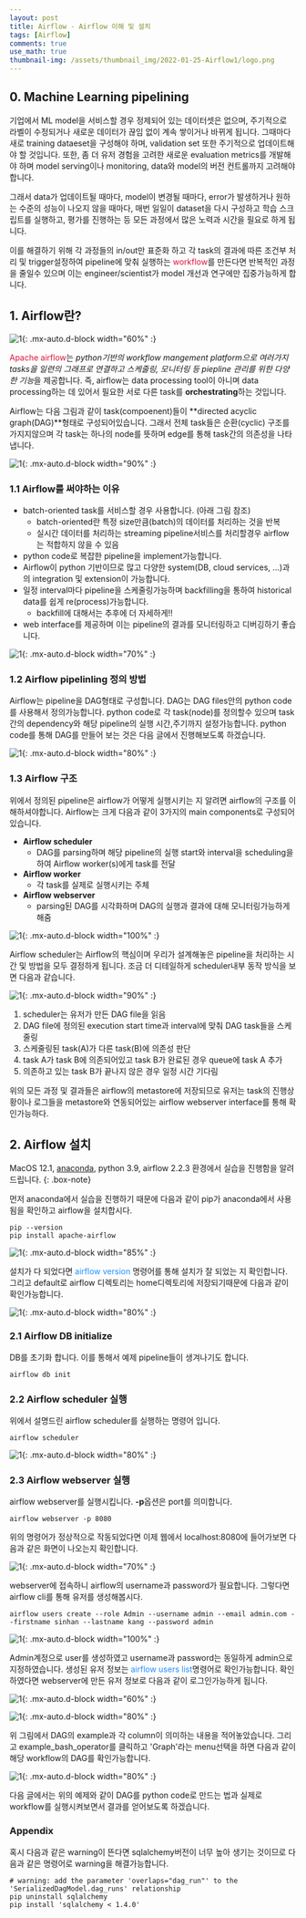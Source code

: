 ```yaml
---
layout: post
title: Airflow - Airflow 이해 및 설치
tags: [Airflow]
comments: true
use_math: true
thumbnail-img: /assets/thumbnail_img/2022-01-25-Airflow1/logo.png
---
```



## 0. Machine Learning pipelining
기업에서 ML model을 서비스할 경우 정제되어 있는 데이터셋은 없으며, 주기적으로 라벨이 수정되거나 새로운 데이터가 끊임 없이 계속 쌓이거나 바뀌게 됩니다. 그때마다 새로 training dataeset을 구성해야 하며, validation set 또한 주기적으로 업데이트해야 할 것입니다. 또한, 좀 더 유저 경험을 고려한 새로운 evaluation metrics를 개발해야 하며 model serving이나 monitoring, data와 model의 버전 컨트롤까지 고려해야합니다. 

그래서 data가 업데이트될 때마다, model이 변경될 때마다, error가 발생하거나 원하는 수준의 성능이 나오지 않을 때마다, 매번 일일이 dataset을 다시 구성하고 학습 스크립트를 실행하고, 평가를 진행하는 등 모든 과정에서 많은 노력과 시간을 필요로 하게 됩니다. 

이를 해결하기 위해 각 과정들의 in/out만 표준화 하고 각 task의 결과에 따른 조건부 처리 및 trigger설정하여 pipeline에 맞춰 실행하는 <span style="color:Crimson">workflow</span>를 만든다면 반복적인 과정을 줄일수 있으며 이는 engineer/scientist가 model 개선과 연구에만 집중가능하게 합니다.



## 1. Airflow란?

![1](https://da2so.github.io/assets/post_img/2022-01-25-Airflow1/1.png){: .mx-auto.d-block width="60%" :}

<span style="color:Crimson">Apache airflow</span>는 *python기반의 workflow mangement platform으로 여러가지 tasks을 일련의 그래프로 연결하고 스케줄링, 모니터링 등 piepline 관리를 위한 다양한 기능*을 제공합니다. 즉, airflow는 data processing tool이 아니며 data processing하는 데 있어서 필요한 서로 다른 task를 **orchestrating**하는 것입니다. 


Airflow는 다음 그림과 같이 task(compoenent)들이 **directed acyclic graph(DAG)**형태로 구성되어있습니다. 그래서 전체 task들은 순환(cyclic) 구조를 가지지않으며 각 task는 하나의 node를 뜻하며 edge를 통해 task간의 의존성을 나타냅니다.


![1](https://da2so.github.io/assets/post_img/2022-01-25-Airflow1/2.png){: .mx-auto.d-block width="90%" :}


### 1.1 Airflow를 써야하는 이유

- batch-oriented task를 서비스할 경우 사용합니다. (아래 그림 참조)
  - batch-oriented란 특정 size만큼(batch)의 데이터를 처리하는 것을 반복
  - 실시간 데이터를 처리하는 streaming pipeline서비스를 처리할경우 airflow는 적합하지 않을 수 있음
- python code로 복잡한 pipeline을 implement가능합니다.
- Airflow이 python 기반이므로 많고 다양한 system(DB, cloud services, ...)과의 integration 및 extension이 가능합니다.
- 일정 interval마다 pipeline을 스케줄링가능하며 backfilling을 통하여 historical data를 쉽게 re(process)가능합니다.
  - backfill에 대해서는 추후에 더 자세하게!!
- web interface를 제공하며 이는 pipeline의 결과를 모니터링하고 디버깅하기 좋습니다. 

![1](https://da2so.github.io/assets/post_img/2022-01-25-Airflow1/3.png){: .mx-auto.d-block width="70%" :}



### 1.2 Airflow pipelinling 정의 방법

Airflow는 pipeline을 DAG형태로 구성합니다. DAG는 DAG files안의 python code를 사용해서 정의가능합니다. python code로 각 task(node)를 정의할수 있으며 task간의 dependency와 해당 pipeline의 실행 시간,주기까지 설정가능합니다. python code를 통해 DAG를 만들어 보는 것은 다음 글에서 진행해보도록 하겠습니다.

![1](https://da2so.github.io/assets/post_img/2022-01-25-Airflow1/4.png){: .mx-auto.d-block width="80%" :}


### 1.3 Airflow 구조

위에서 정의된 pipeline은 airflow가 어떻게 실행시키는 지 알려면 airflow의 구조를 이해하셔야합니다. Airflow는 크게 다음과 같이 3가지의 main components로 구성되어있습니다.

- **Airflow scheduler**
  - DAG를 parsing하며 해당 pipeline의 실행 start와 interval을 scheduling을 하여 Airflow worker(s)에게 task를 전달
- **Airflow worker**
  - 각 task를 실제로 실행시키는 주체
- **Airflow webserver**
  - parsing된 DAG를 시각화하며 DAG의 실행과 결과에 대해 모니터링가능하게 해줌


![1](https://da2so.github.io/assets/post_img/2022-01-25-Airflow1/5.png){: .mx-auto.d-block width="100%" :}

Airflow scheduler는 Airflow의 핵심이며 우리가 설계해놓은 pipeline을 처리하는 시간 및 방법을 모두 결정하게 됩니다. 조금 더 디테일하게 scheduler내부 동작 방식을 보면 다음과 같습니다. 

![1](https://da2so.github.io/assets/post_img/2022-01-25-Airflow1/6.png){: .mx-auto.d-block width="90%" :}


1. scheduler는 유저가 만든 DAG file을 읽음
2. DAG file에 정의된 execution start time과 interval에 맞춰 DAG task들을 스케줄링
3. 스케줄링된 task(A)가 다른 task(B)에 의존성 판단
4. task A가 task B에 의존되어있고 task B가 완료된 경우 queue에 task A 추가
5. 의존하고 있는 task B가 끝나지 않은 경우 일정 시간 기다림

위의 모든 과정 및 결과들은 airflow의 metastore에 저장되므로 유저는 task의 진행상황이나 로그들을 metastore와 연동되어있는 airflow webserver interface를 통해 확인가능하다. 

## 2. Airflow 설치 

MacOS 12.1, [anaconda](https://www.anaconda.com/products/individual), python 3.9, airflow 2.2.3 환경에서 실습을 진행함을 알려드립니다.
{: .box-note}

먼저 anaconda에서 실습을 진행하기 때문에 다음과 같이 pip가 anaconda에서 사용됨을 확인하고 airflow을 설치합시다.

```
pip --version
pip install apache-airflow
```
![1](https://da2so.github.io/assets/post_img/2022-01-25-Airflow1/7.png){: .mx-auto.d-block width="85%" :}

설치가 다 되었다면 <span style="color:DodgerBlue">airflow version</span> 명령어를 통해 설치가 잘 되었는 지 확인합니다. 그리고 default로 airflow 디렉토리는 home디렉토리에 저장되기때문에 다음과 같이 확인가능합니다.

![1](https://da2so.github.io/assets/post_img/2022-01-25-Airflow1/8.png){: .mx-auto.d-block width="80%" :}

### 2.1 Airflow DB initialize

DB를 초기화 합니다. 이를 통해서 예제 pipeline들이 생겨나기도 합니다.
```
airflow db init
```

### 2.2 Airflow scheduler 실행

위에서 설명드린 airflow scheduler를 실행하는 명령어 입니다.


```
airflow scheduler
```

![1](https://da2so.github.io/assets/post_img/2022-01-25-Airflow1/12.png){: .mx-auto.d-block width="80%" :}


### 2.3 Airflow webserver 실행

airflow webserver를 실행시킵니다. **-p**옵션은 port를 의미합니다.

```
airflow webserver -p 8080
```

위의 명령어가 정상적으로 작동되었다면 이제 웹에서 localhost:8080에 들어가보면 다음과 같은 화면이 나오는지 확인합니다.

![1](https://da2so.github.io/assets/post_img/2022-01-25-Airflow1/9.png){: .mx-auto.d-block width="70%" :}

webserver에 접속하니 airflow의 username과 password가 필요합니다. 그렇다면 airflow cli를 통해 유저를 생성해봅시다.

```
airflow users create --role Admin --username admin --email admin.com --firstname sinhan --lastname kang --password admin
```
![1](https://da2so.github.io/assets/post_img/2022-01-25-Airflow1/10.png){: .mx-auto.d-block width="100%" :}

Admin계정으로 user를 생성하였고 username과 password는 동일하게 admin으로 지정하였습니다. 생성된 유저 정보는 <span style="color:DodgerBlue">airflow users list</span>명령어로 확인가능합니다. 확인하였다면 webserver에 만든 유저 정보로 다음과 같이 로그인가능하게 됩니다.


![1](https://da2so.github.io/assets/post_img/2022-01-25-Airflow1/14.png){: .mx-auto.d-block width="60%" :}

![1](https://da2so.github.io/assets/post_img/2022-01-25-Airflow1/11.png){: .mx-auto.d-block width="80%" :}


위 그림에서 DAG의 example과 각 column이 의미하는 내용을 적어놓았습니다. 그리고 example_bash_operator를 클릭하고 'Graph'라는 menu선택을 하면 다음과 같이 해당 workflow의 DAG를 확인가능합니다.



![1](https://da2so.github.io/assets/post_img/2022-01-25-Airflow1/13.png){: .mx-auto.d-block width="80%" :}


다음 글에서는 위의 예제와 같이 DAG를 python code로 만드는 법과 실제로 workflow를 실행시켜보면서 결과를 얻어보도록 하겠습니다. 



### Appendix

혹시 다음과 같은 warning이 뜬다면 sqlalchemy버전이 너무 높아 생기는 것이므로 다음과 같은 명령어로 warning을 해결가능합니다.
 
```
# warning: add the parameter 'overlaps="dag_run"' to the 'SerializedDagModel.dag_runs' relationship
pip uninstall sqlalchemy
pip install 'sqlalchemy < 1.4.0'
```

